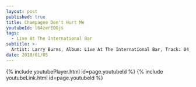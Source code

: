 ```yaml
---
layout: post
published: true
title: Champagne Don't Hurt Me
youtubeId: l64zerEOGjs
tags:
  - Live At The International Bar
subtitle: >-
  Artist: Larry Burns, Album: Live At The International Bar, Track: 04, Title: Champagne Don't Hurt Me
date: 2018/01/05
---
```

{% include youtubePlayer.html id=page.youtubeId %}
{% include youtubeLink.html id=page.youtubeId %}
